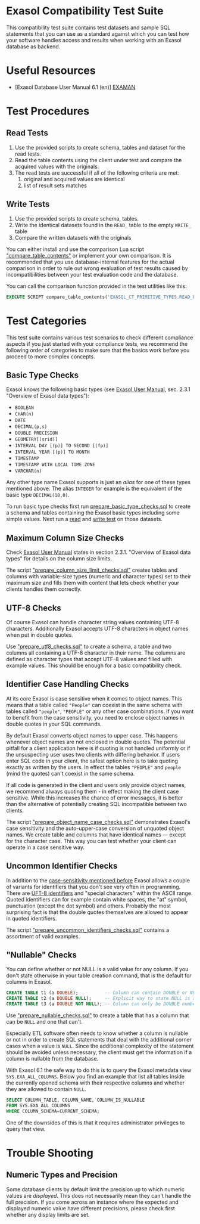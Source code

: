 # Exasol Compatibility Test Suite

This compatibility test suite contains test datasets and sample SQL statements that you can use as a standard against which you can test how your software handles access and results when working with an Exasol database as backend.

# Useful Resources

* [Exasol Database User Manual 6.1 (en)] [EXAMAN]

# Test Procedures

## Read Tests

1. Use the provided scripts to create schema, tables and dataset for the read tests.
1. Read the table contents using the client under test and compare the acquired values with the originals.
1. The read tests are successful if all of the following criteria are met:
    1. original and acquired values are identical
    1. list of result sets matches

## Write Tests

1. Use the provided scripts to create schema, tables.
1. Write the identical datasets found in the `READ_` table to the empty `WRITE_` table
1. Compare the written datasets with the originals

You can either install and use the comparison Lua script ["compare_table_contents"](sql/test_utils.sql) or implement your own comparison. It is recommended that you use database-internal features for the actual comparison in order to rule out wrong evaluation of test results caused by incompatibilities between your test evaluation code and the database.

You can call the comparison function provided in the test utilities like this:

```sql
EXECUTE SCRIPT compare_table_contents('EXASOL_CT_PRIMITIVE_TYPES.READ_BOOLEAN', 'EXASOL_CT_PRIMITIVE_TYPES.WRITE_BOOLEAN');
```

# Test Categories

This test suite contains various test scenarios to check different compliance aspects if you just started with your compliance tests, we recommend the following order of categories to make sure that the basics work before you proceed to more complex concepts.

## Basic Type Checks

Exasol knows the following basic types (see [Exasol User Manual][EXAMAN], sec. 2.3.1 "Overview of Exasol data types"):

* `BOOLEAN`
* `CHAR(n)`
* `DATE`
* `DECIMAL(p,s)`
* `DOUBLE PRECISION`
* `GEOMETRY[(srid)]`
* `INTERVAL DAY [(p)] TO SECOND [(fp)]`
* `INTERVAL YEAR [(p)] TO MONTH`
* `TIMESTAMP`
* `TIMESTAMP WITH LOCAL TIME ZONE`
* `VARCHAR(n)`

Any other type name Exasol supports is just an *alias* for one of these types mentioned above. The alias `INTEGER` for example is the equivalent of the basic type `DECIMAL(18,0)`.

To run basic type checks first run [prepare_basic_type_checks.sql](sql/prepare_basic_type_checks.sql) to create a schema and tables containing the Exasol basic types including some simple values. Next run a [read](#read-tests) and [write test](#write-tests) on those datasets.

## Maximum Column Size Checks

Check [Exasol User Manual][EXAMAN] states in section 2.3.1. "Overview of Exasol data types" for details on the column size limits.

The script ["prepare_column_size_limit_checks.sql"](sql/prepare_column_size_limit_checks.sql) creates tables and columns with variable-size types (numeric and character types) set to their maximum size and fills them with content that lets check whether your clients handles them correctly.

## UTF-8 Checks

Of course Exasol can handle character string values containing UTF-8 characters. Additionally Exasol accepts UTF-8 characters in object names when put in double quotes.

Use ["prepare_utf8_checks.sql"](sql/prepare_utf8_checks.sql) to create a schema, a table and two columns all containing a UTF-8 character in their name. The columns are defined as character types that accept UTF-8 values and filled with example values. This should be enough for a basic compatibility check.

## Identifier Case Handling Checks

At its core Exasol is case sensitive when it comes to object names. This means that a table called `"People"` can coexist in the same schema with tables called `"people"`, `"PEOPLE"` or any other case combinations. If you want to benefit from the case sensitivity, you need to enclose object names in double quotes in your SQL commands.

By default Exasol converts object names to upper case. This happens whenever object names are not enclosed in double quotes. The potential pitfall for a client application here is if quoting is not handled uniformly or if the unsuspecting user uses two clients with differing behavior. If users enter SQL code in your client, the safest option here is to take quoting exactly as written by the users. In effect the tables `"PEOPLE"` and `people` (mind the quotes) can't coexist in the same schema.

If all code is generated in the client and users only provide object names, we recommend always quoting them - in effect making the client case sensitive. While this increases the chance of error messages, it is better than the alternative of potentially creating SQL incompatible between two clients.

The script ["prepare_object_name_case_checks.sql"](sql/prepare_object_name_case_checks.sql) demonstrates Exasol's case sensitivity and the auto-upper-case conversion of unquoted object names. We create table and columns that have identical names &mdash; except for the character case. This way you can test whether your client can operate in a case sensitive way.

## Uncommon Identifier Checks

In addition to the [case-sensitivity mentioned before](#identifier-case-handling-checks) Exasol allows a couple of variants for identifiers that you don't see very often in programming. There are [UFT-8 identifiers](#utf-8-checks) and "special characters" within the ASCII range. Quoted identifiers can for example contain white spaces, the "at" symbol, punctuation (except the dot symbol) and others. Probably the most surprising fact is that the double quotes themselves are allowed to appear in quoted identifiers.

The script ["prepare_uncommon_identifiers_checks.sql"](sql/prepare_uncommon_identifiers_checks.sql) contains a assortment of valid examples.

## "Nullable" Checks

You can define whether or not NULL is a valid value for any column. If you don't state otherwise in your table creation command, that is the default for columns in Exasol.

```sql
CREATE TABLE t1 (a DOUBLE);          -- Column can contain DOUBLE or NULL
CREATE TABLE t2 (a DOUBLE NULL);     -- Explicit way to state NULL is allowed
CREATE TABLE t3 (a DOUBLE NOT NULL); -- Column can only be DOUBLE number, not NULL
```

Use ["prepare_nullable_checks.sql"](sql/prepare_nullable_checks.sql) to create a table that has a column that can be `NULL` and one that can't.

Especially ETL software often needs to know whether a column is nullable or not in order to create SQL statements that deal with the additional corner cases when a value is `NULL`. Since the additional complexity of the statement should be avoided unless necessary, the client must get the information if a column is nullable from the database.

With Exasol 6.1 the safe way to do this is to query the Exasol metadata view `SYS.EXA_ALL_COLUMNS`. Below you find an example that list all tables inside the currently opened schema with their respective columns and whether they are allowed to contain `NULL`.

```sql
SELECT COLUMN_TABLE, COLUMN_NAME, COLUMN_IS_NULLABLE
FROM SYS.EXA_ALL_COLUMNS
WHERE COLUMN_SCHEMA=CURRENT_SCHEMA;
```

One of the downsides of this is that it requires administrator privileges to query that view.

# Trouble Shooting

## Numeric Types and Precision

Some database clients by default limit the precision up to which numeric values are _displayed_. This does not necessarily mean they can't handle the full precision. If you come across an instance where the expected and displayed numeric value have different precisions, please check first whether any display limits are set.

[EXAMAN]: https://www.exasol.com/portal/download/attachments/36478050/EXASOL_User_Manual-6.1.0-en.pdf
